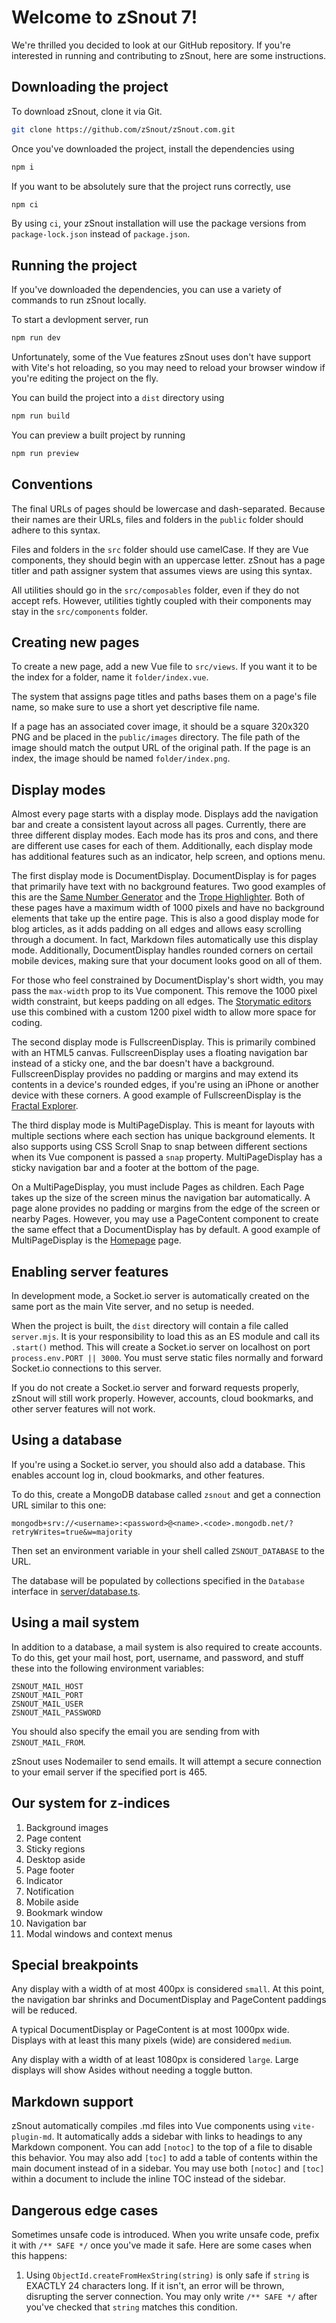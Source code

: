 # Welcome to zSnout 7!

We're thrilled you decided to look at our GitHub repository. If you're
interested in running and contributing to zSnout, here are some instructions.

## Downloading the project

To download zSnout, clone it via Git.

```sh
git clone https://github.com/zSnout/zSnout.com.git
```

Once you've downloaded the project, install the dependencies using

```sh
npm i
```

If you want to be absolutely sure that the project runs correctly, use

```sh
npm ci
```

By using `ci`, your zSnout installation will use the package versions from
`package-lock.json` instead of `package.json`.

## Running the project

If you've downloaded the dependencies, you can use a variety of commands to run
zSnout locally.

To start a devlopment server, run

```sh
npm run dev
```

Unfortunately, some of the Vue features zSnout uses don't have support with
Vite's hot reloading, so you may need to reload your browser window if you're
editing the project on the fly.

You can build the project into a `dist` directory using

```sh
npm run build
```

You can preview a built project by running

```sh
npm run preview
```

## Conventions

The final URLs of pages should be lowercase and dash-separated. Because their
names are their URLs, files and folders in the `public` folder should adhere to
this syntax.

Files and folders in the `src` folder should use camelCase. If they are Vue
components, they should begin with an uppercase letter. zSnout has a page titler
and path assigner system that assumes views are using this syntax.

All utilities should go in the `src/composables` folder, even if they do not
accept refs. However, utilities tightly coupled with their components may stay
in the `src/components` folder.

## Creating new pages

To create a new page, add a new Vue file to `src/views`. If you want it to be
the index for a folder, name it `folder/index.vue`.

The system that assigns page titles and paths bases them on a page's file name,
so make sure to use a short yet descriptive file name.

If a page has an associated cover image, it should be a square 320x320 PNG and
be placed in the `public/images` directory. The file path of the image should
match the output URL of the original path. If the page is an index, the image
should be named `folder/index.png`.

## Display modes

Almost every page starts with a display mode. Displays add the navigation bar
and create a consistent layout across all pages. Currently, there are three
different display modes. Each mode has its pros and cons, and there are
different use cases for each of them. Additionally, each display mode has
additional features such as an indicator, help screen, and options menu.

The first display mode is DocumentDisplay. DocumentDisplay is for pages that
primarily have text with no background features. Two good examples of this are
the [Same Number Generator](https://zsnout.com/same-number-generator) and the
[Trope Highlighter](https://zsnout.com/trope-highlighter). Both of these pages
have a maximum width of 1000 pixels and have no background elements that take up
the entire page. This is also a good display mode for blog articles, as it adds
padding on all edges and allows easy scrolling through a document. In fact,
Markdown files automatically use this display mode. Additionally,
DocumentDisplay handles rounded corners on certail mobile devices, making sure
that your document looks good on all of them.

For those who feel constrained by DocumentDisplay's short width, you may pass
the `max-width` prop to its Vue component. This remove the 1000 pixel width
constraint, but keeps padding on all edges. The
[Storymatic editors](https://zsnout.com/storymatic/v4-editor) use this combined
with a custom 1200 pixel width to allow more space for coding.

The second display mode is FullscreenDisplay. This is primarily combined with an
HTML5 canvas. FullscreenDisplay uses a floating navigation bar instead of a
sticky one, and the bar doesn't have a background. FullscreenDisplay provides no
padding or margins and may extend its contents in a device's rounded edges, if
you're using an iPhone or another device with these corners. A good example of
FullscreenDisplay is the
[Fractal Explorer](https://zsnout.com/fractal-explorer).

The third display mode is MultiPageDisplay. This is meant for layouts with
multiple sections where each section has unique background elements. It also
supports using CSS Scroll Snap to snap between different sections when its Vue
component is passed a `snap` property. MultiPageDisplay has a sticky navigation
bar and a footer at the bottom of the page.

On a MultiPageDisplay, you must include Pages as children. Each Page takes up
the size of the screen minus the navigation bar automatically. A page alone
provides no padding or margins from the edge of the screen or nearby Pages.
However, you may use a PageContent component to create the same effect that a
DocumentDisplay has by default. A good example of MultiPageDisplay is the
[Homepage](https://zsnout.com/) page.

## Enabling server features

In development mode, a Socket.io server is automatically created on the same
port as the main Vite server, and no setup is needed.

When the project is built, the `dist` directory will contain a file called
`server.mjs`. It is your responsibility to load this as an ES module and call
its `.start()` method. This will create a Socket.io server on localhost on port
`process.env.PORT || 3000`. You must serve static files normally and forward
Socket.io connections to this server.

If you do not create a Socket.io server and forward requests properly, zSnout
will still work properly. However, accounts, cloud bookmarks, and other server
features will not work.

## Using a database

If you're using a Socket.io server, you should also add a database. This enables
account log in, cloud bookmarks, and other features.

To do this, create a MongoDB database called `zsnout` and get a connection URL
similar to this one:

```
mongodb+srv://<username>:<password>@<name>.<code>.mongodb.net/?retryWrites=true&w=majority
```

Then set an environment variable in your shell called `ZSNOUT_DATABASE` to the
URL.

The database will be populated by collections specified in the `Database`
interface in
[server/database.ts](https://github.com/zSnout/zsnout-next/blob/main/server/database.ts#L32).

## Using a mail system

In addition to a database, a mail system is also required to create accounts. To
do this, get your mail host, port, username, and password, and stuff these into
the following environment variables:

```
ZSNOUT_MAIL_HOST
ZSNOUT_MAIL_PORT
ZSNOUT_MAIL_USER
ZSNOUT_MAIL_PASSWORD
```

You should also specify the email you are sending from with `ZSNOUT_MAIL_FROM`.

zSnout uses Nodemailer to send emails. It will attempt a secure connection to
your email server if the specified port is 465.

## Our system for z-indices

1. Background images
2. Page content
3. Sticky regions
4. Desktop aside
5. Page footer
6. Indicator
7. Notification
8. Mobile aside
9. Bookmark window
10. Navigation bar
11. Modal windows and context menus

## Special breakpoints

Any display with a width of at most 400px is considered `small`. At this point,
the navigation bar shrinks and DocumentDisplay and PageContent paddings will be
reduced.

A typical DocumentDisplay or PageContent is at most 1000px wide. Displays with
at least this many pixels (wide) are considered `medium`.

Any display with a width of at least 1080px is considered `large`. Large
displays will show Asides without needing a toggle button.

## Markdown support

zSnout automatically compiles .md files into Vue components using
`vite-plugin-md`. It automatically adds a sidebar with links to headings to any
Markdown component. You can add `[notoc]` to the top of a file to disable this
behavior. You may also add `[toc]` to add a table of contents within the main
document instead of in a sidebar. You may use both `[notoc]` and `[toc]` within
a document to include the inline TOC instead of the sidebar.

## Dangerous edge cases

Sometimes unsafe code is introduced. When you write unsafe code, prefix it with
`/** SAFE */` once you've made it safe. Here are some cases when this happens:

1. Using `ObjectId.createFromHexString(string)` is only safe if `string` is
   EXACTLY 24 characters long. If it isn't, an error will be thrown, disrupting
   the server connection. You may only write `/** SAFE */` after you've checked
   that `string` matches this condition.
